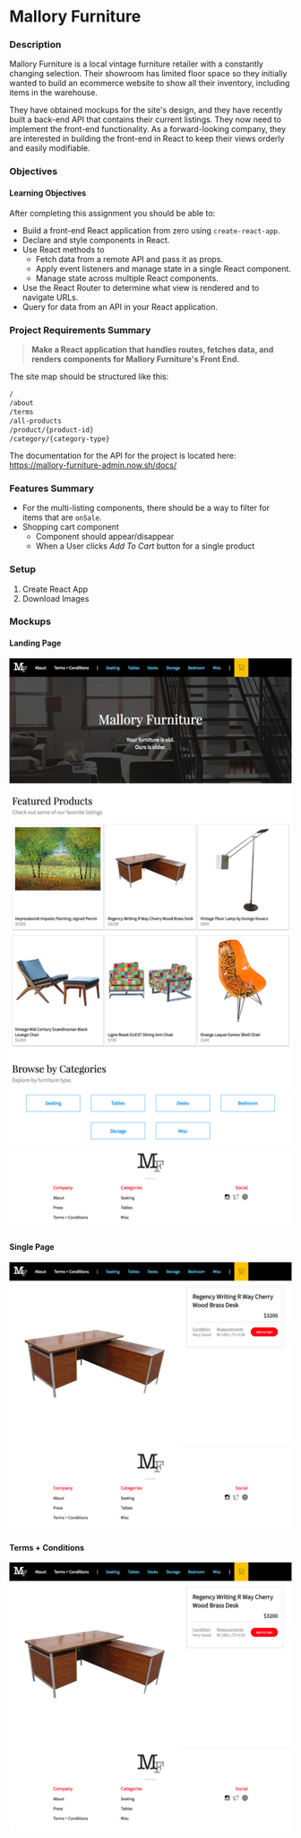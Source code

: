 # Mallory Furniture

### Description
Mallory Furniture is a local vintage furniture retailer with a constantly changing selection. Their showroom has limited floor space so they initially wanted to build an ecommerce website to show all their inventory, including items in the warehouse.

They have obtained mockups for the site's design, and they have recently built a back-end API that contains their current listings. They now need to implement the front-end functionality. As a forward-looking company, they are interested in building the front-end in React to keep their views orderly and easily modifiable.

### Objectives

#### Learning Objectives
After completing this assignment you should be able to:
- Build a front-end React application from zero using `create-react-app`.
- Declare and style components in React.
- Use React methods to
  - Fetch data from a remote API and pass it as props.
  - Apply event listeners and manage state in a single React component.
  - Manage state across multiple React components.
- Use the React Router to determine what view is rendered and to navigate URLs.
- Query for data from an API in your React application.

### Project Requirements Summary
> **Make a React application that handles routes, fetches data, and renders components for Mallory Furniture's Front End.**

The site map should be structured like this:

```
/
/about
/terms
/all-products
/product/{product-id}
/category/{category-type}
```

The documentation for the API for the project is located here:
https://mallory-furniture-admin.now.sh/docs/

### Features Summary
- For the multi-listing components, there should be a way to  filter for items that are `onSale`.
- Shopping cart component
  - Component should appear/disappear
  - When a User clicks *Add To Cart* button for a single product

### Setup
1. Create React App
2. Download Images


### Mockups

#### Landing Page
![landing](mockups/mallory-landing.png)

#### Single Page
![single](mockups/mallory-single.png)

#### Terms + Conditions
![terms](mockups/mallory-single.png)
